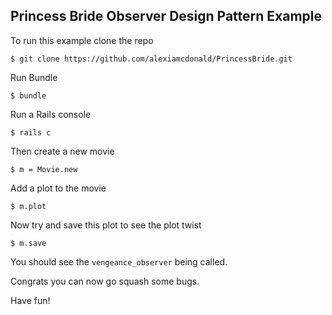 ## Princess Bride Observer Design Pattern Example

To run this example clone the repo

`$ git clone https://github.com/alexiamcdonald/PrincessBride.git`

Run Bundle

`$ bundle`

Run a Rails console

`$ rails c`

Then create a new movie

`$ m = Movie.new`

Add a plot to the movie

`$ m.plot`

Now try and save this plot to see the plot twist

`$ m.save`

You should see the `vengeance_observer` being called.

Congrats you can now go squash some bugs.

Have fun!
